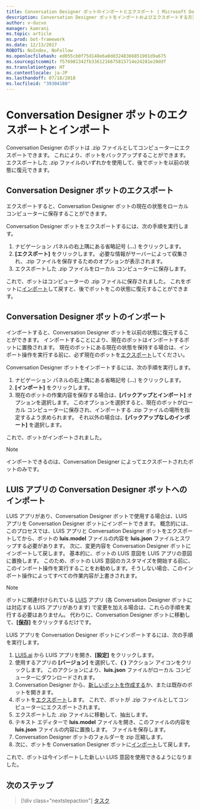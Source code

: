 ```yaml
---
title: Conversation Designer ボットのインポートとエクスポート | Microsoft Docs
description: Conversation Designer ボットをインポートおよびエクスポートする方法を説明します。
author: v-ducvo
manager: kamrani
ms.topic: article
ms.prod: bot-framework
ms.date: 12/13/2017
ROBOTS: NoIndex, NoFollow
ms.openlocfilehash: ed055cb0f75d148e6a0dd3248366851901d9a675
ms.sourcegitcommit: f576981342fb3361216675815714e24281e20ddf
ms.translationtype: HT
ms.contentlocale: ja-JP
ms.lasthandoff: 07/18/2018
ms.locfileid: "39304188"
---
```

# <a name="export-and-import-a-conversation-designer-bot"></a>Conversation Designer ボットのエクスポートとインポート

Conversation Designer のボットは .zip ファイルとしてコンピューターにエクスポートできます。 これにより、ボットをバックアップすることができます。 エクスポートした .zip ファイルのいずれかを使用して、後でボットを以前の状態に復元できます。 

## <a name="export-a-conversation-designer-bot"></a>Conversation Designer ボットのエクスポート

エクスポートすると、Conversation Designer ボットの現在の状態をローカル コンピューターに保存することができます。 

Conversation Designer ボットをエクスポートするには、次の手順を実行します。
1. ナビゲーション パネルの右上隅にある省略記号 (**...**) をクリックします。
2. **[エクスポート]** をクリックします。 必要な情報がサーバーによって収集され、.zip ファイルを保存するためのオプションが表示されます。
3. エクスポートした .zip ファイルをローカル コンピューターに保存します。

これで、ボットはコンピューターの .zip ファイルに保存されました。 これをボットに[インポート](#import-a-conversation-designer-bot)して戻すと、後でボットをこの状態に復元することができます。

## <a name="import-a-conversation-designer-bot"></a>Conversation Designer ボットのインポート

インポートすると、Conversation Designer ボットを以前の状態に復元することができます。 インポートすることにより、現在のボットはインポートするボットに置換されます。 現在のボットにある現在の状態を保持する場合は、インポート操作を実行する前に、必ず現在のボットを[エクスポート](#export-a-conversation-designer-bot)してください。

Conversation Designer ボットをインポートするには、次の手順を実行します。
1. ナビゲーション パネルの右上隅にある省略記号 (**...**) をクリックします。
2. **[インポート]** をクリックします。 
3. 現在のボットの作業内容を保存する場合は、**[バックアップとインポート]** オプションを選択します。 このオプションを選択すると、現在のボットがローカル コンピューターに保存され、インポートする .zip ファイルの場所を指定するよう求められます。 それ以外の場合は、**[バックアップなしのインポート]** を選択します。

これで、ボットがインポートされました。

> [!NOTE]
> インポートできるのは、Conversation Designer によってエクスポートされたボットのみです。

## <a name="import-a-luis-app-into-a-conversation-designer-bot"></a>LUIS アプリの Conversation Designer ボットへのインポート

LUIS アプリがあり、Conversation Designer ボットで使用する場合は、LUIS アプリを Conversation Designer ボットにインポートできます。 概念的には、このプロセスでは、LUIS アプリと Conversation Designer ボットをエクスポートしてから、ボットの **luis.model** ファイルの内容を **luis.json** ファイルとスワップする必要があります。 次に、変更内容を Conversation Designer ボットにインポートして戻します。 基本的に、ボットの LUIS 意図を LUIS アプリの意図に置換します。 このため、ボットの LUIS 意図のカスタマイズを開始する前に、このインポート操作を実行することをお勧めします。そうしない場合、このインポート操作によってすべての作業内容が上書きされます。

> [!NOTE]
> ボットに関連付けられている [LUIS](https://luis.ai) アプリ (各 Conversation Designer ボットには対応する LUIS アプリがあります) で変更を加える場合は、これらの手順を実行する必要はありません。 代わりに、Conversation Designer ボットに移動して、[**[保存]**](conversation-designer-save-bot.md) をクリックするだけです。

LUIS アプリを Conversation Designer ボットにインポートするには、次の手順を実行します。

1. [LUIS.ai](https://luis.ai) から LUIS アプリを開き、**[設定]** をクリックします。
2. 使用するアプリの **[バージョン]** を選択して、**{ }** アクション アイコンをクリックします。 このアクションにより、**luis.json** ファイルがローカル コンピューターにダウンロードされます。 
3. Conversation Designer から、[新しいボットを作成する](conversation-designer-create-bot.md#create-a-conversation-designer-bot)か、または既存のボットを開きます。
4. ボットを[エクスポート](#export-a-conversation-designer-bot)します。 これで、ボットが .zip ファイルとしてコンピューターにエクスポートされます。
5. エクスポートした .zip ファイルに移動して、抽出します。
6. テキスト エディターで **luis.model** ファイルを開き、このファイルの内容を **luis.json** ファイルの内容に置換します。 ファイルを保存します。
7. Conversation Designer ボットのフォルダーを zip 圧縮します。
8. 次に、ボットを Conversation Designer ボットに[インポート](#import-a-conversation-designer-bot)して戻します。

これで、ボットは今インポートした新しい LUIS 意図を使用できるようになりました。

## <a name="next-step"></a>次のステップ
> [!div class="nextstepaction"]
> [タスク](conversation-designer-tasks.md)
